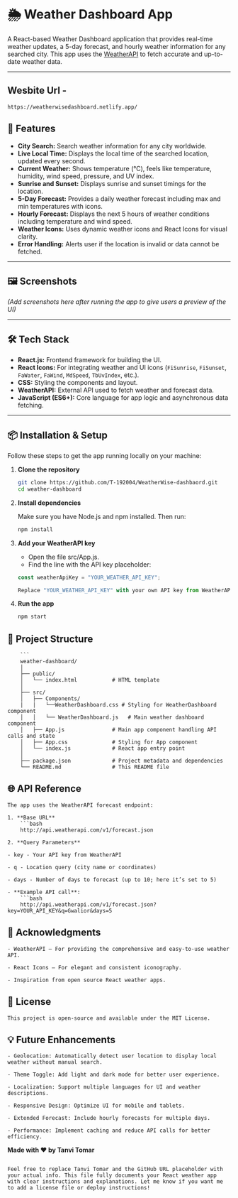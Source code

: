 # 🌦️ Weather Dashboard App

A React-based Weather Dashboard application that provides real-time weather updates, a 5-day forecast, and hourly weather information for any searched city. This app uses the [WeatherAPI](https://www.weatherapi.com/) to fetch accurate and up-to-date weather data.

---
 
## Wesbite Url - 
    https://weatherwisedashboard.netlify.app/

## 🚀 Features

- **City Search:** Search weather information for any city worldwide.
- **Live Local Time:** Displays the local time of the searched location, updated every second.
- **Current Weather:** Shows temperature (°C), feels like temperature, humidity, wind speed, pressure, and UV index.
- **Sunrise and Sunset:** Displays sunrise and sunset timings for the location.
- **5-Day Forecast:** Provides a daily weather forecast including max and min temperatures with icons.
- **Hourly Forecast:** Displays the next 5 hours of weather conditions including temperature and wind speed.
- **Weather Icons:** Uses dynamic weather icons and React Icons for visual clarity.
- **Error Handling:** Alerts user if the location is invalid or data cannot be fetched.

---

## 🖼️ Screenshots

*(Add screenshots here after running the app to give users a preview of the UI)*

---

## 🛠 Tech Stack

- **React.js:** Frontend framework for building the UI.
- **React Icons:** For integrating weather and UI icons (`FiSunrise`, `FiSunset`, `FaWater`, `FaWind`, `MdSpeed`, `TbUvIndex`, etc.).
- **CSS:** Styling the components and layout.
- **WeatherAPI:** External API used to fetch weather and forecast data.
- **JavaScript (ES6+):** Core language for app logic and asynchronous data fetching.

---

## 📦 Installation & Setup

Follow these steps to get the app running locally on your machine:

1. **Clone the repository**
   ```bash
   git clone https://github.com/T-192004/WeatherWise-dashbaord.git
   cd weather-dashboard
2. **Install dependencies** 
    
    Make sure you have Node.js and npm installed. Then run:
    ``` bash
    npm install

3. **Add your WeatherAPI key**

    - Open the file src/App.js.
    - Find the line with the API key placeholder:

    ```js
    const weatherApiKey = "YOUR_WEATHER_API_KEY";

    Replace "YOUR_WEATHER_API_KEY" with your own API key from WeatherAPI.

4. **Run the app** 

    ```bash
    npm start

## 📁 Project Structure
        ```
        weather-dashboard/
        │
        ├── public/
        │   └── index.html           # HTML template
        │
        ├── src/
        │   ├── Components/
        |   |   └──WeatherDashboard.css # Styling for WeatherDashboard component
        │   │   └── WeatherDashboard.js   # Main weather dashboard component
        │   ├── App.js               # Main app component handling API calls and state
        │   ├── App.css              # Styling for App component
        │   └── index.js             # React app entry point
        │
        ├── package.json             # Project metadata and dependencies
        └── README.md                # This README file


## 🌐 API Reference

    The app uses the WeatherAPI forecast endpoint:

    1. **Base URL**
        ```bash
        http://api.weatherapi.com/v1/forecast.json
        
    2. **Query Parameters**

    - key - Your API key from WeatherAPI

    - q - Location query (city name or coordinates)

    - days - Number of days to forecast (up to 10; here it’s set to 5)

    - **Example API call**:
        ```bash
        http://api.weatherapi.com/v1/forecast.json?key=YOUR_API_KEY&q=Gwalior&days=5
    


## 🙌 Acknowledgments
    - WeatherAPI – For providing the comprehensive and easy-to-use weather API.

    - React Icons – For elegant and consistent iconography.

    - Inspiration from open source React weather apps.


## 📄 License
    This project is open-source and available under the MIT License.


## 💡 Future Enhancements
    - Geolocation: Automatically detect user location to display local weather without manual search.

    - Theme Toggle: Add light and dark mode for better user experience.
 
    - Localization: Support multiple languages for UI and weather descriptions.

    - Responsive Design: Optimize UI for mobile and tablets.

    - Extended Forecast: Include hourly forecasts for multiple days.

    - Performance: Implement caching and reduce API calls for better efficiency.



**Made with ❤️ by Tanvi Tomar**
```vbnet

Feel free to replace Tanvi Tomar and the GitHub URL placeholder with your actual info. This file fully documents your React weather app with clear instructions and explanations. Let me know if you want me to add a license file or deploy instructions!
